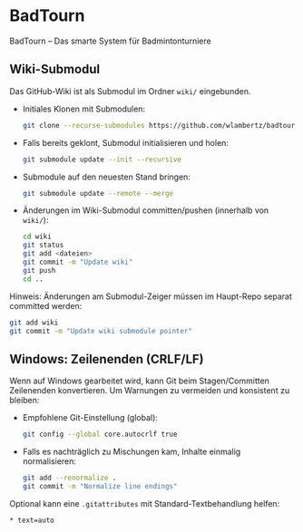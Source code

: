 # BadTourn

BadTourn – Das smarte System für Badmintonturniere

## Wiki-Submodul

Das GitHub-Wiki ist als Submodul im Ordner `wiki/` eingebunden.

- Initiales Klonen mit Submodulen:

  ```bash
  git clone --recurse-submodules https://github.com/wlambertz/badtourn.git
  ```

- Falls bereits geklont, Submodul initialisieren und holen:

  ```bash
  git submodule update --init --recursive
  ```

- Submodule auf den neuesten Stand bringen:

  ```bash
  git submodule update --remote --merge
  ```

- Änderungen im Wiki-Submodul committen/pushen (innerhalb von `wiki/`):

  ```bash
  cd wiki
  git status
  git add <dateien>
  git commit -m "Update wiki"
  git push
  cd ..
  ```

Hinweis: Änderungen am Submodul-Zeiger müssen im Haupt-Repo separat committed werden:

```bash
git add wiki
git commit -m "Update wiki submodule pointer"
```

## Windows: Zeilenenden (CRLF/LF)

Wenn auf Windows gearbeitet wird, kann Git beim Stagen/Committen Zeilenenden konvertieren. Um Warnungen zu vermeiden und konsistent zu bleiben:

- Empfohlene Git-Einstellung (global):

  ```bash
  git config --global core.autocrlf true
  ```

- Falls es nachträglich zu Mischungen kam, Inhalte einmalig normalisieren:

  ```bash
  git add --renormalize .
  git commit -m "Normalize line endings"
  ```

Optional kann eine `.gitattributes` mit Standard-Textbehandlung helfen:

```gitattributes
* text=auto
```
